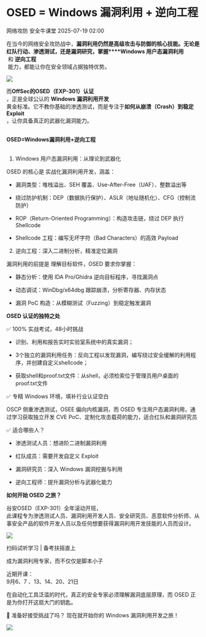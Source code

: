 #  OSED = Windows 漏洞利用 + 逆向工程  
网络攻防  安全牛课堂   2025-07-19 02:00  
  
在当今的网络安全攻防战中，**漏洞利用仍然是高级攻击与防御的核心技能。无论是红队行动、渗透测试，还是漏洞研究，掌握****Windows 用户态漏洞利用**  
 和 **逆向工程**  
 能力，都能让你在安全领域占据独特优势。  
  
![](https://mmbiz.qpic.cn/sz_mmbiz_jpg/m6icpc8EwicOUktPdsMh9I3icQF1ZVvHLQ96J0bk3P6zZtUG7Yd2VFhzQE5icoR0fsuqZKGPjyibOJPvA3iaNJD4iaqkQ/640?wx_fmt=jpeg&from=appmsg "")  
  
而**OffSec的OSED（EXP-301）认证**  
，正是全球公认的 **Windows 漏洞利用开发**  
黄金标准。它不教你基础的渗透测试，而是专注于**如何从崩溃（Crash）到稳定 Exploit**  
，让你具备真正的武器化漏洞能力。  
  
##   
  
**OSED=Windows漏洞利用+逆向工程**  
  
##   
  
  
1. Windows 用户态漏洞利用：从理论到武器化  
  
OSED 的核心是 实战化漏洞利用开发，涵盖：  
- 漏洞类型：堆栈溢出、SEH 覆盖、Use-After-Free（UAF）、整数溢出等  
  
- 绕过防护机制：DEP（数据执行保护）、ASLR（地址随机化）、CFG（控制流防护）  
  
- ROP（Return-Oriented Programming）：构造攻击链，绕过 DEP 执行 Shellcode  
  
- Shellcode 工程：编写无坏字符（Bad Characters）的高效 Payload  
  
2. 逆向工程：深入二进制分析，精准定位漏洞  
  
漏洞利用的前提是 理解目标软件，OSED 要求你掌握：  
- 静态分析：使用 IDA Pro/Ghidra 逆向目标程序，寻找漏洞点  
  
- 动态调试：WinDbg/x64dbg 跟踪崩溃，分析寄存器、内存状态  
  
- 漏洞 PoC 构造：从模糊测试（Fuzzing）到稳定触发漏洞  
  
**OSED 认证的独特之处**  
  
  
  
✅ 100% 实战考试，48小时挑战  
- 识别、利用和报告实时实验室系统中的真实漏洞；  
  
- 3个独立的漏洞利用任务：反向工程以发现漏洞，编写绕过安全缓解的利用程序，并创建自定义shellcode；  
  
- 获取shell和proof.txt文件：从shell，必须检索位于管理员用户桌面的proof.txt文件  
  
✅ 专精 Windows 环境，填补行业认证空白  
  
OSCP 侧重渗透测试，OSEE 偏向内核漏洞，而 OSED 专注用户态漏洞利用，通过学习获取独立开发 CVE PoC、定制化攻击载荷的能力，适合红队和漏洞研究员  
  
✅ 适合哪些人？  
- 渗透测试人员：想进阶二进制漏洞利用  
  
- 红队成员：需要开发自定义 Exploit  
  
- 漏洞研究员：深入 Windows 漏洞挖掘与利用  
  
- 逆向工程师：提升漏洞分析与武器化能力  
  
**如何开始 OSED 之旅？**  
  
  
  
谷安OSED（EXP-301）全年滚动开班，  
此课程专为渗透测试人员、漏洞利用开发人员、安全研究员、恶意软件分析师、从事安全产品的软件开发人员以及任何想要获得漏洞利用开发技能的人员而设计。  
  
![](https://mmbiz.qpic.cn/sz_mmbiz_png/m6icpc8EwicOUktPdsMh9I3icQF1ZVvHLQ9N9x3pqIYQMQwcRdCb12Qrg3aCibWo7h5Awao6IrxBMXmFXeUQQljKHw/640?wx_fmt=png&from=appmsg "")  
  
扫码试听学习 | 备考扶摇直上  
  
成为漏洞利用专家，而不仅仅是脚本小子  
  
近期开课：  
9月6、7 、13、14、20、21日  
  
在自动化工具泛滥的时代，真正的安全专家必须理解漏洞底层原理，而 OSED 正是为你打开这扇大门的钥匙。  
  
🚀 准备好接受挑战了吗？ 现在就开始你的 Windows 漏洞利用开发之旅！  
  
![](https://mmbiz.qpic.cn/sz_mmbiz_jpg/m6icpc8EwicOUktPdsMh9I3icQF1ZVvHLQ9V9MibSd93lPpbGLY6zWK0jPlLYFBzt2vzQKDmmNO6N4pvic6tDD9Wz8A/640?wx_fmt=jpeg&from=appmsg "")  
  
